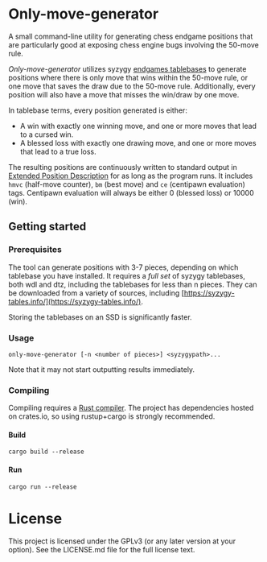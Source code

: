 # Only-move-generator

A small command-line utility for generating chess endgame positions that are particularly good at exposing chess engine bugs involving the 50-move rule.

*Only-move-generator* utilizes syzygy [endgames tablebases](https://en.wikipedia.org/wiki/Endgame_tablebase) to generate positions where there is only move that wins within the 50-move rule, or one move that saves the draw due to the 50-move rule. Additionally, every position will also have a move that misses the win/draw by one move.

In tablebase terms, every position generated is either:

* A win with exactly one winning move, and one or more moves that lead to a cursed win.
* A blessed loss with exactly one drawing move, and one or more moves that lead to a true loss.

The resulting positions are continuously written to standard output in [Extended Position Description](https://en.wikipedia.org/wiki/Extended_Position_Description) for as long as the program runs. It includes `hmvc` (half-move counter), `bm` (best move) and `ce` (centipawn evaluation) tags. Centipawn evaluation will always be either 0 (blessed loss) or 10000 (win).

## Getting started

### Prerequisites
The tool can generate positions with 3-7 pieces, depending on which tablebase you have installed. It requires a *full set* of syzygy tablebases, both wdl and dtz, including the tablebases for less than n pieces. They can be downloaded from a variety of sources, including [https://syzygy-tables.info/](https://syzygy-tables.info/). 

Storing the tablebases on an SSD is significantly faster.

### Usage

`only-move-generator [-n <number of pieces>] <syzygypath>...`

Note that it may not start outputting results immediately. 

### Compiling 
Compiling requires a [Rust compiler](https://www.rust-lang.org/tools/install). The project has dependencies hosted on crates.io, so using rustup+cargo is strongly recommended.

#### Build
`cargo build --release`

#### Run
`cargo run --release`

# License

This project is licensed under the GPLv3 (or any later version at your option). See the LICENSE.md file for the full license text.